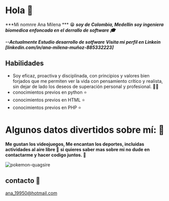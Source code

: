 # Hola  :wave:

***Mi nomnre Ana Milena *** :grin:
***soy de Colombia, Medellin***
***soy ingeniera biomedica enfoncada en el derrallo de software :mortar_board:*** 


***--Actualmente Estudio desarrollo de sotfware***
 ***Visita  mi perfil en Linkein [linkedin.com/in/ana-milena-muñoz-885332223]***


## Habilidades
* Soy eficaz, proactiva y disciplinada, con principios y valores bien forjados que me permiten ver la vida con pensamiento crítico y realista, sin dejar de lado los deseos de superación personal y profesional. :ok_woman:
* conocimientos previos en python 	:star:
* conocimientos previos en  HTML 	:star:
* conocimientos previos en  PHP 	:star:


# Algunos datos divertidos sobre mí: :blue_heart:
**Me gustan los videojuegos,  Me encantan  los deportes, incluidas actividades al aire libre :runner:** 
**si quieres saber mas sobre mi no dude en contactarme y hacer codigo juntos. 	:information_desk_person:**

![pokemon-quagsire](https://user-images.githubusercontent.com/117692007/201004382-7b86acd3-f507-48fc-9b8c-0c27b2ea1649.gif)


## contacto :email:
ana_19950@hotmail.com

